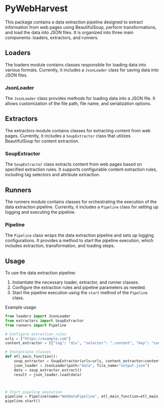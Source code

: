 # PyWebHarvest

This package contains a data extraction pipeline designed to extract information from web pages using BeautifulSoup, perform transformations, and load the data into JSON files. It is organized into three main components: loaders, extractors, and runners. 

## Loaders

The loaders module contains classes responsible for loading data into various formats. Currently, it includes a `JsonLoader` class for saving data into JSON files.

### JsonLoader

The `JsonLoader` class provides methods for loading data into a JSON file. It allows customization of the file path, file name, and serialization options.

## Extractors

The extractors module contains classes for extracting content from web pages. Currently, it includes a `SoupExtractor` class that utilizes BeautifulSoup for content extraction.

### SoupExtractor

The `SoupExtractor` class extracts content from web pages based on specified extraction rules. It supports configurable content extraction rules, including tag selectors and attribute extraction.

## Runners

The runners module contains classes for orchestrating the execution of the data extraction pipeline. Currently, it includes a `Pipeline` class for setting up logging and executing the pipeline.

### Pipeline

The `Pipeline` class wraps the data extraction pipeline and sets up logging configurations. It provides a method to start the pipeline execution, which includes extraction, transformation, and loading steps.

## Usage

To use the data extraction pipeline:

1. Instantiate the necessary loader, extractor, and runner classes.
2. Configure the extraction rules and pipeline parameters as needed.
3. Start the pipeline execution using the `start` method of the `Pipeline` class.

Example usage:

```python
from loaders import JsonLoader
from extractors import SoupExtractor
from runners import Pipeline

# Configure extraction rules
urls = ["https://example.com"]
content_extractor = [{"tag": "div", "selector": ".content", "key": "content"}]

# Instantiate classes
def etl_main_function():
    soup_extractor = SoupExtractor(urls=urls, content_extractor=content_extractor)
    json_loader = JsonLoader(path="data", file_name="output.json")
    data = soup_extractor.extract()
    result = json_loader.load(data)



# Start pipeline execution
pipeline = Pipeline(name="WebDataPipeline", etl_main_function=etl_main_function)
pipeline.start()
```